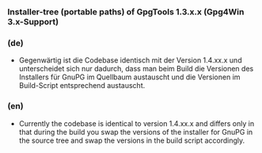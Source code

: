### Installer-tree (portable paths) of GpgTools 1.3.x.x (Gpg4Win 3.x-Support)

### (de)
- Gegenwärtig ist die Codebase identisch mit der Version 1.4.xx.x und unterscheidet sich nur dadurch, dass man beim Build die Versionen des Installers für GnuPG im Quellbaum austauscht und die Versionen im Build-Script entsprechend austauscht.

### (en)
- Currently the codebase is identical to version 1.4.xx.x and differs only in that during the build you swap the versions of the installer for GnuPG in the source tree and swap the versions in the build script accordingly.
